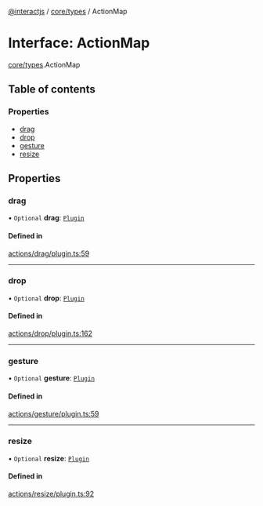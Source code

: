 [@interactjs](../README.md) / [core/types](../modules/core_types.md) / ActionMap

# Interface: ActionMap

[core/types](../modules/core_types.md).ActionMap

## Table of contents

### Properties

- [drag](core_types.ActionMap.md#drag)
- [drop](core_types.ActionMap.md#drop)
- [gesture](core_types.ActionMap.md#gesture)
- [resize](core_types.ActionMap.md#resize)

## Properties

### drag

• `Optional` **drag**: [`Plugin`](core_scope.Plugin.md)

#### Defined in

[actions/drag/plugin.ts:59](https://github.com/TheRakeshPurohit/interact.js/blob/d3d47461/packages/@interactjs/actions/drag/plugin.ts#L59)

___

### drop

• `Optional` **drop**: [`Plugin`](core_scope.Plugin.md)

#### Defined in

[actions/drop/plugin.ts:162](https://github.com/TheRakeshPurohit/interact.js/blob/d3d47461/packages/@interactjs/actions/drop/plugin.ts#L162)

___

### gesture

• `Optional` **gesture**: [`Plugin`](core_scope.Plugin.md)

#### Defined in

[actions/gesture/plugin.ts:59](https://github.com/TheRakeshPurohit/interact.js/blob/d3d47461/packages/@interactjs/actions/gesture/plugin.ts#L59)

___

### resize

• `Optional` **resize**: [`Plugin`](core_scope.Plugin.md)

#### Defined in

[actions/resize/plugin.ts:92](https://github.com/TheRakeshPurohit/interact.js/blob/d3d47461/packages/@interactjs/actions/resize/plugin.ts#L92)
